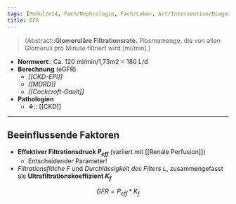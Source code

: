 ```yaml
---
tags: [Modul/m14, Fach/Nephrologie, Fach/Labor, Art/Intervention/Diagnostik, Fach/Physiologie]
title: GFR
---
```

> (Abstract::**Glomeruläre Filtrationsrate.** Plasmamenge, die von allen Glomeruli pro Minute filtriert wird [ml/min].)
- **Normwert**:: Ca. 120 ml/min/1,73m2 = 180 L/d
- **Berechnung** (eGFR)
	- *[[CKD-EPI]]*
	- *[[MDRD]]*
	- *[[Cockcroft-Gault]]*
- **Pathologien**
	- **↓**:: [[CKD]]
---
## Beeinflussende Faktoren
- **Effektiver Filtrationsdruck $P_{eff}$** (variiert mit [[Renale Perfusion]])
	- Entscheidender Parameter!
- *Filtrationsfläche F* und *Durchlässigkeit des Filters L*, zusammengefasst als **Ultrafiltrationskoeffizient $K_{f}$**

$$GFR = P_{eff} * K_{f}$$